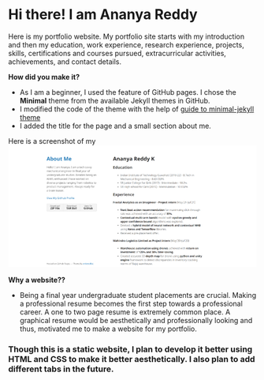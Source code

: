 # Hi there! I am Ananya Reddy
Here is my portfolio website. My portfolio site starts with my introduction and then my education, work experience, research experience, projects, skills, certifications and courses pursued, extracurricular activities, achievements, and contact details.

**How did you make it?**
- As I am a beginner, I used the feature of GitHub pages. I chose the **Minimal** theme from the available Jekyll themes in GitHub.
- I modified the code of the theme with the help of [guide to minimal-jekyll theme](https://github.com/pages-themes/minimal)
- I added the title for the page and a small section about me.

Here is a screenshot of my ![website.](images/website.jpg)

**Why a website??**
- Being a final year undergraduate student placements are crucial. Making a professional resume becomes the first step towards a professional career. A one to two page resume is extremely common place. A graphical resume would be aesthetically and professionally looking and thus, motivated me to make a website for my portfolio.

### Though this is a static website, I plan to develop it better using HTML and CSS to make it better aesthetically. I also plan to add different tabs in the future.

